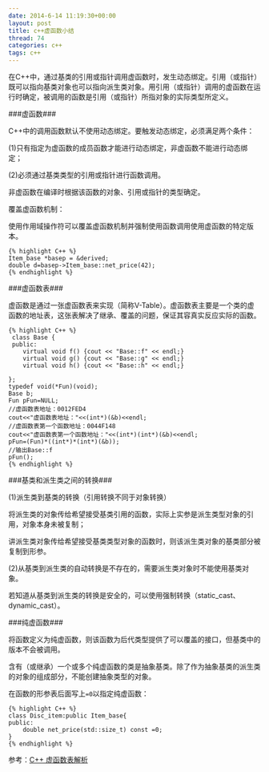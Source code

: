 ```yaml
---
date: 2014-6-14 11:19:30+00:00
layout: post
title: c++虚函数小结
thread: 74
categories: c++
tags: c++
---
```


在C++中，通过基类的引用或指针调用虚函数时，发生动态绑定。引用（或指针）既可以指向基类对象也可以指向派生类对象。用引用（或指针）调用的虚函数在运行时确定，被调用的函数是引用（或指针）所指对象的实际类型所定义。

###虚函数###

C++中的调用函数默认不使用动态绑定。要触发动态绑定，必须满足两个条件：

(1)只有指定为虚函数的成员函数才能进行动态绑定，非虚函数不能进行动态绑定；

(2)必须通过基类类型的引用或指针进行函数调用。
	
非虚函数在编译时根据该函数的对象、引用或指针的类型确定。

覆盖虚函数机制：

使用作用域操作符可以覆盖虚函数机制并强制使用函数调用使用虚函数的特定版本。

	{% highlight C++ %}
	Item_base *basep = &derived;
	double d=basep->Item_base::net_price(42);
	{% endhighlight %}

###虚函数表###

虚函数是通过一张虚函数表来实现（简称V-Table）。虚函数表主要是一个类的虚函数的地址表，这张表解决了继承、覆盖的问题，保证其容真实反应实际的函数。

	{% highlight C++ %}
	 class Base {
     public:
     	virtual void f() {cout << "Base::f" << endl;}
        virtual void g() {cout << "Base::g" << endl;}
        virtual void h() {cout << "Base::h" << endl;}
 
	};
	typedef void(*Fun)(void);
	Base b;
	Fun pFun=NULL;
	//虚函数表地址：0012FED4
	cout<<"虚函数表地址："<<(int*)(&b)<<endl;
	//虚函数表第一个函数地址：0044F148
	cout<<"虚函数表第一个函数地址："<<(int*)(int*)(&b)<<endl;
	pFun=(Fun)*((int*)*(int*)(&b));
	//输出Base::f
	pFun();
	{% endhighlight %}

###基类和派生类之间的转换###

(1)派生类到基类的转换（引用转换不同于对象转换）

将派生类的对象传给希望接受基类引用的函数，实际上实参是派生类型对象的引用，对象本身未被复制；

讲派生类对象传给希望接受基类类型对象的函数时，则该派生类对象的基类部分被复制到形参。

(2)从基类到派生类的自动转换是不存在的，需要派生类对象时不能使用基类对象。

若知道从基类到派生类的转换是安全的，可以使用强制转换（static_cast、dynamic_cast）。

###纯虚函数###

将函数定义为纯虚函数，则该函数为后代类型提供了可以覆盖的接口，但基类中的版本不会被调用。

含有（或继承）一个或多个纯虚函数的类是抽象基类。除了作为抽象基类的派生类的对象的组成部分，不能创建抽象类型的对象。

在函数的形参表后面写上`=0`以指定纯虚函数：

	{% highlight C++ %}
	class Disc_item:public Item_base{
	public:
		double net_price(std::size_t) const =0;
	}
	{% endhighlight %}
	

参考：[C++ 虚函数表解析](http://blog.csdn.net/haoel/article/details/1948051/)



